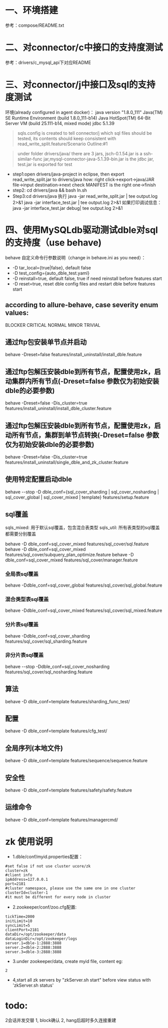 
# 一、环境搭建
参考：compose/README.txt

# 二、对connector/c中接口的支持度测试
参考：drivers/c_mysql_api下对应README

# 三、对connector/j中接口及sql的支持度测试
环境(already configured in agent docker)：
java version "1.8.0_111"
Java(TM) SE Runtime Environment (build 1.8.0_111-b14)
Java HotSpot(TM) 64-Bit Server VM (build 25.111-b14, mixed mode)
jdbc 5.1.39

> sqls.config is created to tell connector/j which sql files should be tested, its contents should keep consistent with read_write_split.feature/Scenario Outline:#1

> under folder drivers/java/ there are 3 jars, jsch-0.1.54.jar is a ssh-similar-func jar,mysql-connector-java-5.1.39-bin.jar is the jdbc jar, test.jar is exported for test

+ step1:open drivers/java-project in eclipse, then export read_write_split.jar to drivers/java
      how: right click->export->java/JAR file->input destination->next check MANIFEST is the right one->finish
+ step2: cd drivers/java && bash ln.sh
+ Step3:cd drivers/java 执行
	java -jar read_write_split.jar | tee output.log 2>&1
    java -jar interface_test.jar | tee output.log 2>&1
	如果打印调试信息：java -jar interface_test.jar debug| tee output.log 2>&1

# 四、使用MySQLdb驱动测试dble对sql的支持度（use behave)
 behave 自定义命令行参数说明（change in behave.ini as you need）：
 - -D tar_local={true|false}, default false
 - -D test_config={auto_dble_test.yaml}
 - -D reinstall=true, default false, true if need reinstall before features start
 - -D reset=true, reset dble config files and restart dble before features start
 
 
## according to allure-behave, case severity enum values:
BLOCKER
CRITICAL
NORMAL
MINOR
TRIVIAL

## 通过ftp包安装单节点并启动
behave -Dreset=false features/install_uninstall/install_dble.feature

## 通过ftp包解压安装dble到所有节点，配置使用zk，启动集群内所有节点(-Dreset=false 参数仅为初始安装dble的必要参数)
behave -Dreset=false -Dis_cluster=true features/install_uninstall/install_dble_cluster.feature 

## 通过ftp包解压安装dble到所有节点，配置使用zk，启动所有节点，集群到单节点转换(-Dreset=false 参数仅为初始安装dble的必要参数)
behave -Dreset=false -Dis_cluster=true features/install_uninstall/single_dble_and_zk_cluster.feature

## 使用特定配置启动dble
behave --stop -D dble_conf={sql_cover_sharding | sql_cover_nosharding | sql_cover_global | sql_cover_mixed | template} features/setup.feature

## sql覆盖
sqls_mixed: 用于默认sql覆盖，包含混合表类型
sqls_util: 所有表类型的sql覆盖都需要分别覆盖

behave -D dble_conf=sql_cover_mixed features/sql_cover/sql.feature 
behave -D dble_conf=sql_cover_mixed features/sql_cover/subquery_plan_optimize.feature
behave -D dble_conf=sql_cover_mixed features/sql_cover/manager.feature

### 全局表sql覆盖
behave -Ddble_conf=sql_cover_global features/sql_cover/sql_global.feature

### 混合类型表sql覆盖
behave -Ddble_conf=sql_cover_mixed features/sql_cover/sql_mixed.feature

### 分片表sql覆盖
behave -Ddble_conf=sql_cover_sharding features/sql_cover/sql_sharding.feature

### 非分片表sql覆盖
behave --stop -Ddble_conf=sql_cover_nosharding features/sql_cover/sql_nosharding.feature

## 算法
behave -D dble_conf=template features/sharding_func_test/

## 配置
behave -D dble_conf=template features/cfg_test/

## 全局序列(本地文件)
behave -D dble_conf=template features/sequence/sequence.feature

## 安全性
behave -D dble_conf=template features/safety/safety.feature

## 运维命令
behave -D dble_conf=template features/managercmd/

# zk 使用说明
- 1.dble/conf/myid.properties配置：
```
#set false if not use cluster ucore/zk
cluster=zk
#client info
ipAddress=127.0.0.1
port=2181
#cluster namespace, please use the same one in one cluster
clusterId=cluster-1
#it must be different for every node in cluster
```
- 2.zookeeper/conf/zoo.cfg配置:
```
tickTime=2000
initLimit=10
syncLimit=5
clientPort=2181
dataDir=/opt/zookeeper/data
dataLoginDir=/opt/zookeeper/logs
server.1=dble-1:2888:3888
server.2=dble-2:2888:3888
server.3=dble-3:2888:3888
```
- 3.under zookeeper/data, create myid file, content eg:
```
2
```

- 4,start all zk servers by "zkServer.sh start" before view status with 'zkServer.sh status'

# todo:
2会话并发交替
1, block确认
2, hang后超时多久连接重建